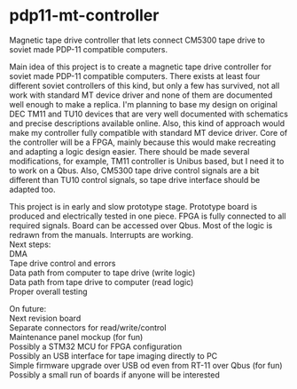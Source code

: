 # pdp11-mt-controller
Magnetic tape drive controller that lets connect CM5300 tape drive to soviet made PDP-11 compatible computers.

Main idea of this project is to create a magnetic tape drive controller for soviet made PDP-11 compatible computers. There exists at least four different soviet controllers of this kind, but only a few has survived, not all work with standard MT device driver and none of them are documented well enough to make a replica. I'm planning to base my design on original DEC TM11 and TU10 devices that are very well documented with schematics and precise descriptions available online. Also, this kind of approach would make my controller fully compatible with standard MT device driver. Core of the controller will be a FPGA, mainly because this would make recreating and adapting a logic design easier. There should be made several modifications, for example, TM11 controller is Unibus based, but I need it to to work on a Qbus. Also, CM5300 tape drive control signals are a bit different than TU10 control signals, so tape drive interface should be adapted too.

This project is in early and slow prototype stage. Prototype board is produced and electrically tested in one piece. FPGA is fully connected to all required signals. Board can be accessed over Qbus. Most of the logic is redrawn from the manuals. Interrupts are working.\
Next steps:\
DMA\
Tape drive control and errors\
Data path from computer to tape drive (write logic)\
Data path from tape drive to computer (read logic)\
Proper overall testing

On future:\
Next revision board\
Separate connectors for read/write/control\
Maintenance panel mockup (for fun)\
Possibly a STM32 MCU for FPGA configuration\
Possibly an USB interface for tape imaging directly to PC\
Simple firmware upgrade over USB od even from RT-11 over Qbus (for fun)\
Possibly a small run of boards if anyone will be interested 
